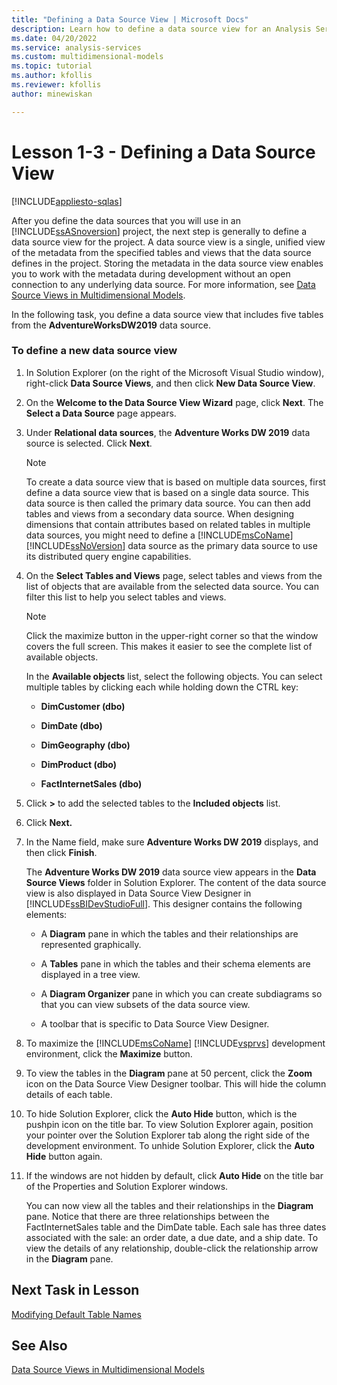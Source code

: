 ```yaml
---
title: "Defining a Data Source View | Microsoft Docs"
description: Learn how to define a data source view for an Analysis Services project.
ms.date: 04/20/2022
ms.service: analysis-services
ms.custom: multidimensional-models
ms.topic: tutorial
ms.author: kfollis
ms.reviewer: kfollis
author: minewiskan

---
```

# Lesson 1-3 - Defining a Data Source View
[!INCLUDE[appliesto-sqlas](../includes/appliesto-sqlas.md)]

After you define the data sources that you will use in an [!INCLUDE[ssASnoversion](../includes/ssasnoversion-md.md)] project, the next step is generally to define a data source view for the project. A data source view is a single, unified view of the metadata from the specified tables and views that the data source defines in the project. Storing the metadata in the data source view enables you to work with the metadata during development without an open connection to any underlying data source. For more information, see [Data Source Views in Multidimensional Models](../multidimensional-models/data-source-views-in-multidimensional-models.md).  
  
In the following task, you define a data source view that includes five tables from the **AdventureWorksDW2019** data source.  
  
### To define a new data source view  
  
1.  In Solution Explorer (on the right of the Microsoft Visual Studio window), right-click **Data Source Views**, and then click **New Data Source View**.  
  
2.  On the **Welcome to the Data Source View Wizard** page, click **Next**. The **Select a Data Source** page appears.  
  
3.  Under **Relational data sources**, the **Adventure Works DW 2019** data source is selected. Click **Next**.  
  
    > [!NOTE]  
    > To create a data source view that is based on multiple data sources, first define a data source view that is based on a single data source. This data source is then called the primary data source. You can then add tables and views from a secondary data source. When designing dimensions that contain attributes based on related tables in multiple data sources, you might need to define a [!INCLUDE[msCoName](../includes/msconame-md.md)][!INCLUDE[ssNoVersion](../includes/ssnoversion-md.md)] data source as the primary data source to use its distributed query engine capabilities.  
  
4.  On the **Select Tables and Views** page, select tables and views from the list of objects that are available from the selected data source. You can filter this list to help you select tables and views.  
  
    > [!NOTE]  
    > Click the maximize button in the upper-right corner so that the window covers the full screen. This makes it easier to see the complete list of available objects.  
  
    In the **Available objects** list, select the following objects. You can select multiple tables by clicking each while holding down the CTRL key:  
  
    -   **DimCustomer (dbo)**  
  
    -   **DimDate (dbo)**  
  
    -   **DimGeography (dbo)**  
  
    -   **DimProduct (dbo)**  
  
    -   **FactInternetSales (dbo)**  
  
5.  Click **>** to add the selected tables to the **Included objects** list.  
  
6.  Click **Next.**  
  
7.  In the Name field, make sure **Adventure Works DW 2019** displays, and then click **Finish**.  
  
    The **Adventure Works DW 2019** data source view appears in the **Data Source Views** folder in Solution Explorer. The content of the data source view is also displayed in Data Source View Designer in [!INCLUDE[ssBIDevStudioFull](../includes/ssbidevstudiofull-md.md)]. This designer contains the following elements:  
  
    -   A **Diagram** pane in which the tables and their relationships are represented graphically.  
  
    -   A **Tables** pane in which the tables and their schema elements are displayed in a tree view.  
  
    -   A **Diagram Organizer** pane in which you can create subdiagrams so that you can view subsets of the data source view.  
  
    -   A toolbar that is specific to Data Source View Designer.  
  
8.  To maximize the [!INCLUDE[msCoName](../includes/msconame-md.md)] [!INCLUDE[vsprvs](../includes/vsprvs-md.md)] development environment, click the **Maximize** button.  
  
9. To view the tables in the **Diagram** pane at 50 percent, click the **Zoom** icon on the Data Source View Designer toolbar. This will hide the column details of each table.  
  
10. To hide Solution Explorer, click the **Auto Hide** button, which is the pushpin icon on the title bar. To view Solution Explorer again, position your pointer over the Solution Explorer tab along the right side of the development environment. To unhide Solution Explorer, click the **Auto Hide** button again.  
  
11. If the windows are not hidden by default, click **Auto Hide** on the title bar of the Properties and Solution Explorer windows.  
  
    You can now view all the tables and their relationships in the **Diagram** pane. Notice that there are three relationships between the FactInternetSales table and the DimDate table. Each sale has three dates associated with the sale: an order date, a due date, and a ship date. To view the details of any relationship, double-click the relationship arrow in the **Diagram** pane.  
  
## Next Task in Lesson  
[Modifying Default Table Names](lesson-1-4-modifying-default-table-names.md)  
  
## See Also  
[Data Source Views in Multidimensional Models](../multidimensional-models/data-source-views-in-multidimensional-models.md)  
  
  
  
